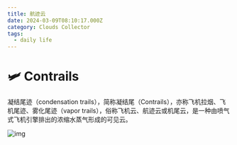 ```yaml
---
title: 航迹云
date: 2024-03-09T08:10:17.000Z
category: Clouds Collector
tags:
  - daily life
---
```


# 🛩️ Contrails

凝结尾迹（condensation trails），简称凝结尾（Contrails），亦称飞机拉烟、飞机尾迹、雾化尾迹（vapor trails），俗称飞机云、航迹云或机尾云，是一种由喷气式飞机引擎排出的浓缩水蒸气形成的可见云。



![img](https://drive.google.com/uc?id=1GwlSw0StMU4Ze2OeLgbtjPEQfoP7DDpm)
